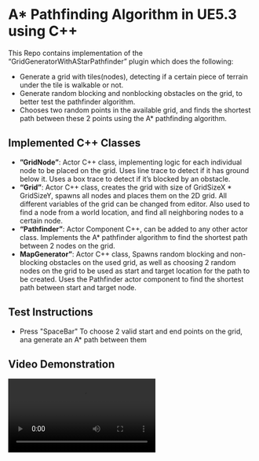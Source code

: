 # A* Pathfinding Algorithm in UE5.3 using C++

This Repo contains implementation of the “GridGeneratorWithAStarPathfinder” plugin which does the following: 
  * Generate a grid with tiles(nodes), detecting if a certain piece of terrain under the tile is walkable or not.
  *  Generate random blocking and nonblocking obstacles on the grid, to better test the pathfinder algorithm.
  *  Chooses two random points in the available grid, and finds the shortest path between these 2 points using the A* pathfinding algorithm.


## Implemented C++ Classes

*  __”GridNode”__: Actor C++ class, implementing logic for each individual node to be placed on the grid. Uses line trace to detect if it has ground below it. Uses a box trace to detect if it’s blocked by an obstacle.
*  __“Grid”__: Actor C++ class, creates the grid with size of GridSizeX * GridSizeY, spawns all nodes and places them on the 2D grid. All different variables of the grid can be changed from editor. Also used to find a node from a world location, and find all neighboring nodes to a certain node.
*  __“Pathfinder”__: Actor Component C++, can be added to any other actor class. Implements the A* pathfinder algorithm to find the shortest path between 2 nodes on the grid.
*  __MapGenerator”__: Actor C++ class, Spawns random blocking and non-blocking obstacles on the used grid, as well as choosing 2 random nodes on the grid to be used as start and target location for the path to be created. Uses the Pathfinder actor component to find the shortest path between start and target node.


## Test Instructions

* Press "SpaceBar" To choose 2 valid start and end points on the grid, ana generate an A* path between them


## Video Demonstration
![Video](Video/VideoDemo.mp4)
